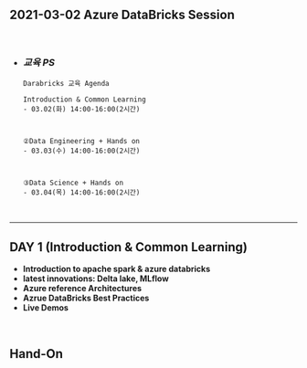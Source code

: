 ## **2021-03-02 Azure DataBricks Session**

<br/>


* ### ***교육 PS***

    ```
    Darabricks 교육 Agenda

    Introduction & Common Learning
    - 03.02(화) 14:00-16:00(2시간)



    ②Data Engineering + Hands on
    - 03.03(수) 14:00-16:00(2시간)



    ③Data Science + Hands on
    - 03.04(목) 14:00-16:00(2시간)
    ```

<br/>

---



## **DAY 1 (Introduction & Common Learning)** 



* **Introduction to apache spark & azure databricks**
* **latest innovations: Delta lake, MLflow**
* **Azure reference Architectures**
* **Azrue DataBricks Best Practices**
* **Live Demos**

<br/>


## **Hand-On**





